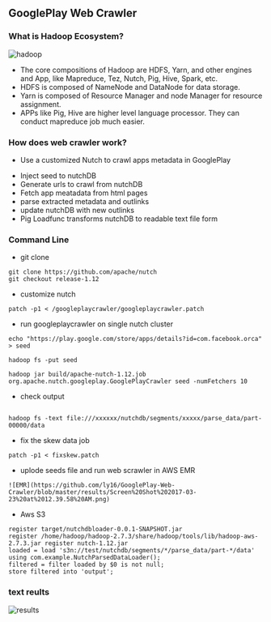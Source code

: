 ## GooglePlay Web Crawler
### What is Hadoop Ecosystem?
![hadoop](https://github.com/ly16/GooglePlay-Web-Crawler/blob/master/results/1232046853.jpg)
- The core compositions of Hadoop are HDFS, Yarn, and other engines and App, like Mapreduce, Tez, Nutch, Pig, Hive, Spark, etc.
- HDFS is composed of NameNode and DataNode for data storage.
- Yarn is composed of Resource Manager and node Manager for resource assignment.
- APPs like Pig, Hive are higher level language processor. They can conduct mapreduce job much easier.

### How does web crawler work?
- Use a customized Nutch to crawl apps metadata in GooglePlay
* Inject seed to nutchDB
* Generate urls to crawl from nutchDB
* Fetch app meatadata from html pages
* parse extracted metadata and outlinks
* update nutchDB with new outlinks
* Pig Loadfunc transforms nutchDB to readable text file form

### Command Line
* git clone 
```
git clone https://github.com/apache/nutch
git checkout release-1.12
```
* customize nutch
```
patch -p1 < /googleplaycrawler/googleplaycrawler.patch
```
* run googleplaycrawler on single nutch cluster
```
echo "https://play.google.com/store/apps/details?id=com.facebook.orca" > seed

hadoop fs -put seed 

hadoop jar build/apache-nutch-1.12.job org.apache.nutch.googleplay.GooglePlayCrawler seed -numFetchers 10

```
* check output

```

hadoop fs -text file:///xxxxxx/nutchdb/segments/xxxxx/parse_data/part-00000/data

```
* fix the skew data job
```
patch -p1 < fixskew.patch
```
* uplode seeds file and run web scrawler in AWS EMR
```
![EMR](https://github.com/ly16/GooglePlay-Web-Crawler/blob/master/results/Screen%20Shot%202017-03-23%20at%2012.39.58%20AM.png)
```
* Aws S3
```
register target/nutchdbloader-0.0.1-SNAPSHOT.jar
register /home/hadoop/hadoop-2.7.3/share/hadoop/tools/lib/hadoop-aws-2.7.3.jar register nutch-1.12.jar
loaded = load 's3n://test/nutchdb/segments/*/parse_data/part-*/data' using com.example.NutchParsedDataLoader();
filtered = filter loaded by $0 is not null;
store filtered into 'output';
```
### text reults
![results](https://github.com/ly16/GooglePlay-Web-Crawler/blob/master/results/Screen%20Shot%202017-03-23%20at%2012.43.29%20AM.png?raw=true)
